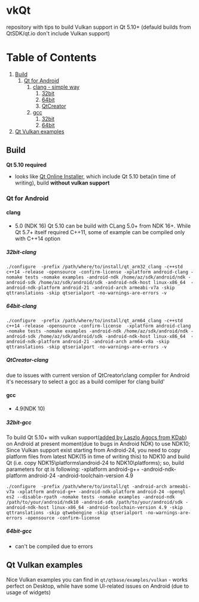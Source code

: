 # vkQt
repository with tips to build Vulkan support in Qt 5.10+ (defauld builds from QtSDK/qt.io don't include Vulkan support)

# Table of Contents
1. [Build](#build)
	1. [Qt for Android](#qt-for-android)
		1. [clang - simple way](#clang)
			1. [32bit](#32bit-clang)
			2. [64bit](#64bit-clang)
			3. [QtCreator](#qtcreator-clang)
		2. [gcc](#gcc)
			1. [32bit](#32bit-gcc)
			2. [64bit](#64bit-gcc)
2. [Qt Vulkan examples](#qt-vulkan-examples) 

## Build
**Qt 5.10 required**
- looks like [Qt Online Installer](http://download.qt.io/official_releases/online_installers/), which include Qt 5.10 beta(in time of writing), build **without vulkan support**

### Qt for Android

#### clang 
- 5.0 (NDK 16)
Qt 5.10 can be build with CLang 5.0+ from NDK 16+. While Qt 5.7+ itself required C++11, some of example can be compiled only with C++14 option

##### 32bit-clang

`./configure  -prefix /path/where/to/install/qt_arm32_clang -c++std c++14 -release -opensource -confirm-license -xplatform android-clang -nomake tests -nomake examples -android-ndk /home/az/sdk/android/ndk -android-sdk /home/az/sdk/android/sdk -android-ndk-host linux-x86_64  -android-ndk-platform android-21 -android-arch armeabi-v7a -skip qttranslations -skip qtserialport -no-warnings-are-errors -v`

##### 64bit-clang

`./configure  -prefix /path/where/to/install/qt_arm64_clang -c++std c++14 -release -opensource -confirm-license  -xplatform android-clang -nomake tests -nomake examples -android-ndk /home/az/sdk/android/ndk -android-sdk /home/az/sdk/android/sdk -android-ndk-host linux-x86_64  -android-ndk-platform android-21 -android-arch arm64-v8a -skip qttranslations -skip qtserialport -no-warnings-are-errors -v`

##### QtCreator-clang
due to issues with current version of QtCreator\clang compiler for Android it's necessary to select a gcc as a build comliper for clang build'
 
#### gcc 
- 4.9(NDK 10)

##### 32bit-gcc
To build Qt 5.10+ with vulkan support([added by Laszlo Agocs from KDab](http://blog.qt.io/blog/2017/06/06/vulkan-support-qt-5-10-part-1/)) on Android at present moment(due to bugs in Android NDK) to use NDK10;
Since Vulkan support exist starting from Android-24, you need to copy platform files from latest NDK(15 in time of writing this) to NDK10 and build Qt
(i.e. copy NDK15\platforms\android-24 to NDK10\platforms\);
so, build parameters for qt is following: -xplatform android-g++ -android-ndk-platform android-24 -android-toolchain-version 4.9 

`./configure  -prefix /path/where/to/install/qt -android-arch armeabi-v7a -xplatform android-g++ -android-ndk-platform android-24 -opengl es2 --disable-rpath -nomake tests -nomake examples -android-ndk /path/to/your/android/ndk10 -android-sdk /path/to/your/android/sdk -android-ndk-host linux-x86_64 -android-toolchain-version 4.9 -skip qttranslations -skip qtwebengine -skip qtserialport -no-warnings-are-errors -opensource -confirm-license`

##### 64bit-gcc
- can't be compiled due to errors

## Qt Vulkan examples
Nice Vulkan examples you can find in `qt/qtbase/examples/vulkan` - works perfect on Desktop, while have some UI-related issues on Android (due to usage of widgets)
